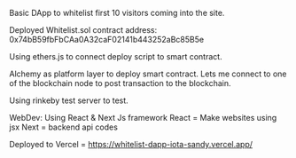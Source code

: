 Basic DApp to whitelist first 10 visitors coming into the site.


Deployed Whitelist.sol contract address: 0x74bB59fbFbCAa0A32caF02141b443252aBc85B5e

Using ethers.js to connect deploy script to smart contract.

Alchemy as platform layer to deploy smart contract. Lets me connect to one of the blockchain node to post transaction to the blockchain.

Using rinkeby test server to test.


WebDev: Using React & Next Js framework
React = Make websites using jsx 
Next = backend api codes

Deployed to Vercel = https://whitelist-dapp-iota-sandy.vercel.app/